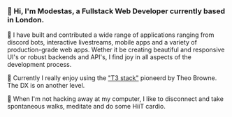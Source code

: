 ### 👋 Hi, I'm Modestas, a Fullstack Web Developer currently based in London.

🔨 I have built and contributed a wide range of applications ranging from discord bots, interactive livestreams, mobile apps and a variety of production-grade web apps. Wether it be creating beautiful and responsive UI's or robust backends and API's, I find joy in all aspects of the development process.

🔭 Currently I really enjoy using the ["T3 stack"](https://create.t3.gg/) pioneerd by Theo Browne. The DX is on another level.

🍃 When I'm not hacking away at my computer, I like to disconnect and take spontaneous walks, meditate and do some HiiT cardio. 

<!--
**KModestas2/KModestas2** is a ✨ _special_ ✨ repository because its `README.md` (this file) appears on your GitHub profile.

Here are some ideas to get you started:

- 🔭 I’m currently working on ...
- 🌱 I’m currently learning ...
- 👯 I’m looking to collaborate on ...
- 🤔 I’m looking for help with ...
- 💬 Ask me about ...
- 📫 How to reach me: ...riety of fu
- 😄 Pronouns: ...
- ⚡ Fun fact: ...
-->
